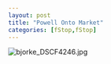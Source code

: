 ```yaml
---
layout: post
title: "Powell Onto Market"
categories: [fStop,fStop]
---
```

<img alt="bjorke_DSCF4246.jpg" src="http://www.botzilla.com/blog/archives/pix2014/bjorke_DSCF4246.jpg" class="img-responsive" border="0" />


<!--more-->

